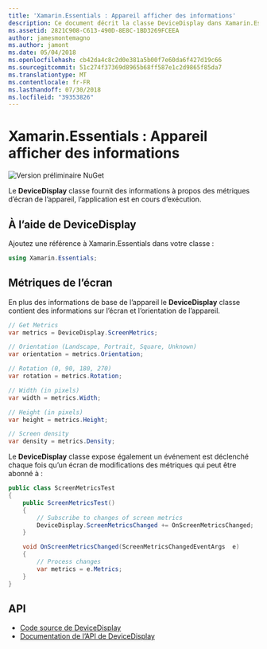 ```yaml
---
title: 'Xamarin.Essentials : Appareil afficher des informations'
description: Ce document décrit la classe DeviceDisplay dans Xamarin.Essentials, qui fournit des métriques de l’écran de l’appareil sur lequel l’application est en cours d’exécution.
ms.assetid: 2821C908-C613-490D-8E8C-1BD3269FCEEA
author: jamesmontemagno
ms.author: jamont
ms.date: 05/04/2018
ms.openlocfilehash: cb42da4c8c2d0e381a5b00f7e60da6f427d19c66
ms.sourcegitcommit: 51c274f37369d8965b68ff587e1c2d9865f85da7
ms.translationtype: MT
ms.contentlocale: fr-FR
ms.lasthandoff: 07/30/2018
ms.locfileid: "39353826"
---
```

# <a name="xamarinessentials-device-display-information"></a>Xamarin.Essentials : Appareil afficher des informations

![Version préliminaire NuGet](~/media/shared/pre-release.png)

Le **DeviceDisplay** classe fournit des informations à propos des métriques d’écran de l’appareil, l’application est en cours d’exécution.

## <a name="using-devicedisplay"></a>À l’aide de DeviceDisplay

Ajoutez une référence à Xamarin.Essentials dans votre classe :

```csharp
using Xamarin.Essentials;
```

## <a name="screen-metrics"></a>Métriques de l’écran

En plus des informations de base de l’appareil le **DeviceDisplay** classe contient des informations sur l’écran et l’orientation de l’appareil.

```csharp
// Get Metrics
var metrics = DeviceDisplay.ScreenMetrics;

// Orientation (Landscape, Portrait, Square, Unknown)
var orientation = metrics.Orientation;

// Rotation (0, 90, 180, 270)
var rotation = metrics.Rotation;

// Width (in pixels)
var width = metrics.Width;

// Height (in pixels)
var height = metrics.Height;

// Screen density
var density = metrics.Density;
```

Le **DeviceDisplay** classe expose également un événement est déclenché chaque fois qu’un écran de modifications des métriques qui peut être abonné à :

```csharp
public class ScreenMetricsTest
{
    public ScreenMetricsTest()
    {
        // Subscribe to changes of screen metrics
        DeviceDisplay.ScreenMetricsChanged += OnScreenMetricsChanged;
    }

    void OnScreenMetricsChanged(ScreenMetricsChangedEventArgs  e)
    {
        // Process changes
        var metrics = e.Metrics;
    }
}
```

## <a name="api"></a>API

- [Code source de DeviceDisplay](https://github.com/xamarin/Essentials/tree/master/Xamarin.Essentials/DeviceDisplay)
- [Documentation de l’API de DeviceDisplay](xref:Xamarin.Essentials.DeviceDisplay)
